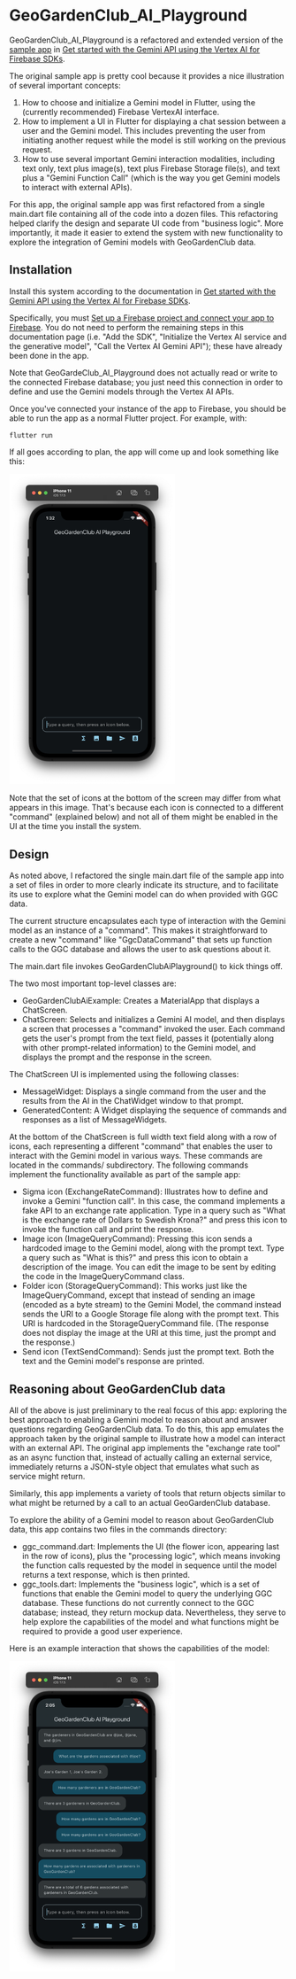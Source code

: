 # GeoGardenClub_AI_Playground

GeoGardenClub_AI_Playground is a refactored and extended version of the [sample app](https://github.com/firebase/flutterfire/tree/master/packages/firebase_vertexai/firebase_vertexai/example) in [Get started with the Gemini API using the Vertex AI for Firebase SDKs](https://firebase.google.com/docs/vertex-ai/get-started?platform=flutter). 

The original sample app is pretty cool because it provides a nice illustration of several important concepts:

1. How to choose and initialize a Gemini model in Flutter, using the (currently recommended) Firebase VertexAI interface.
2. How to implement a UI in Flutter for displaying a chat session between a user and the Gemini model. This includes preventing the user from initiating another request while the model is still working on the previous request.
3. How to use several important Gemini interaction modalities, including text only, text plus image(s), text plus Firebase Storage file(s), and text plus a "Gemini Function Call" (which is the way you get Gemini models to interact with external APIs).

For this app, the original sample app was first refactored from a single main.dart file containing all of the code into a dozen files.  This refactoring helped clarify the design and separate UI code from "business logic". More importantly, it made it easier to extend the system with new functionality to explore the integration of Gemini models with GeoGardenClub data.

## Installation

Install this system according to the documentation in [Get started with the Gemini API using the Vertex AI for Firebase SDKs](https://firebase.google.com/docs/vertex-ai/get-started?platform=flutter). 

Specifically, you must [Set up a Firebase project and connect your app to Firebase](https://firebase.google.com/docs/vertex-ai/get-started?platform=flutter).   You do not need to perform the remaining steps in this documentation page (i.e. "Add the SDK", "Initialize the Vertex AI service and the generative model", "Call the Vertex AI Gemini API"); these have already been done in the app.

Note that GeoGardeClub_AI_Playground does not actually read or write to the connected Firebase database; you just need this connection in order to define and use the Gemini models through the Vertex AI APIs.

Once you've connected your instance of the app to Firebase, you should be able to run the app as a normal Flutter project. For example, with:

```
flutter run
```

If all goes according to plan, the app will come up and look something like this:

<img width="300px" src="example-screen.png">

Note that the set of icons at the bottom of the screen may differ from what appears in this image. That's because each icon is connected to a different "command" (explained below) and not all of them might be enabled in the UI at the time you install the system.

## Design

As noted above, I refactored the single main.dart file of the sample app into a set of files in order to more clearly indicate its structure, and to facilitate its use to explore what the Gemini model can do when provided with GGC data.

The current structure encapsulates each type of interaction with the Gemini model as an instance of a "command".  This makes it straightforward to create a new "command" like "GgcDataCommand" that sets up function calls to the GGC database and allows the user to ask questions about it. 

The main.dart file invokes GeoGardenClubAiPlayground() to kick things off.

The two most important top-level classes are:
* GeoGardenClubAiExample: Creates a MaterialApp that displays a ChatScreen.
* ChatScreen: Selects and initializes a Gemini AI model, and then displays a screen that processes a "command" invoked the user. Each command gets the user's prompt from the text field, passes it (potentially along with other prompt-related information) to the Gemini model, and displays the prompt and the response in the screen.

The ChatScreen UI is implemented using the following classes:
* MessageWidget: Displays a single command from the user and the results from the AI in the ChatWidget window to that prompt.
* GeneratedContent: A Widget displaying the sequence of commands and responses as a list of MessageWidgets.

At the bottom of the ChatScreen is full width text field along with a row of icons, each representing a different "command" that enables the user to interact with the Gemini model in various ways. These commands are located in the commands/ subdirectory. The following commands implement the functionality available as part of the sample app:

* Sigma icon (ExchangeRateCommand): Illustrates how to define and invoke a Gemini "function call". In this case, the command implements a fake API to an exchange rate application. Type in a query such as "What is the exchange rate of Dollars to Swedish Krona?" and press this icon to invoke the function call and print the response.
* Image icon (ImageQueryCommand): Pressing this icon sends a hardcoded image to the Gemini model, along with the prompt text. Type a query such as "What is this?" and press this icon to obtain a description of the image. You can edit the image to be sent by editing the code in the ImageQueryCommand class. 
* Folder icon (StorageQueryCommand): This works just like the ImageQueryCommand, except that instead of sending an image (encoded as a byte stream) to the Gemini Model, the command instead sends the URI to a Google Storage file along with the prompt text. This URI is hardcoded in the StorageQueryCommand file. (The response does not display the image at the URI at this time, just the prompt and the response.)
* Send icon (TextSendCommand): Sends just the prompt text.  Both the text and the Gemini model's response are printed.

## Reasoning about GeoGardenClub data

All of the above is just preliminary to the real focus of this app: exploring the best approach to enabling a Gemini model to reason about and answer questions regarding GeoGardenClub data. To do this, this app emulates the approach taken by the original sample to illustrate how a model can interact with an external API. The original app implements the "exchange rate tool" as an async function that, instead of actually calling an external service, immediately returns a JSON-style object that emulates what such as service might return. 

Similarly, this app implements a variety of tools that return objects similar to what might be returned by a call to an actual GeoGardenClub database. 

To explore the ability of a Gemini model to reason about GeoGardenClub data, this app contains two files in the commands directory:

* ggc_command.dart: Implements the UI (the flower icon, appearing last in the row of icons), plus the "processing logic", which means invoking the function calls requested by the model in sequence until the model returns a text response, which is then printed. 
* ggc_tools.dart:  Implements the "business logic", which is a set of functions that enable the Gemini model to query the underlying GGC database.  These functions do not currently connect to the GGC database; instead, they return mockup data. Nevertheless, they serve to help explore the capabilities of the model and what functions might be required to provide a good user experience.

Here is an example interaction that shows the capabilities of the model:

<img width="300px" src="ggc-dialog.png">
